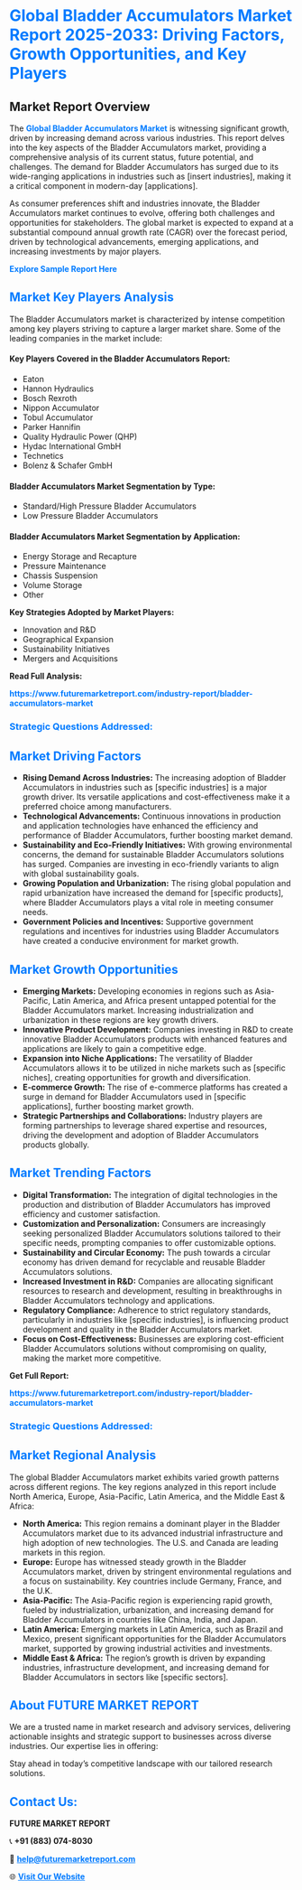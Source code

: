 <h1 style="color: #007BFF;">Global Bladder Accumulators Market Report 2025-2033: Driving Factors, Growth Opportunities, and Key Players</h1>

<section id="overview">
<h2>Market Report Overview</h2>
<p>The <a href="https://www.futuremarketreport.com/industry-report/bladder-accumulators-market" style="color: #007BFF; text-decoration: none;"><strong>Global Bladder Accumulators Market</strong></a> is witnessing significant growth, driven by increasing demand across various industries. This report delves into the key aspects of the Bladder Accumulators market, providing a comprehensive analysis of its current status, future potential, and challenges. The demand for Bladder Accumulators has surged due to its wide-ranging applications in industries such as [insert industries], making it a critical component in modern-day [applications].</p>
<p>As consumer preferences shift and industries innovate, the Bladder Accumulators market continues to evolve, offering both challenges and opportunities for stakeholders. The global market is expected to expand at a substantial compound annual growth rate (CAGR) over the forecast period, driven by technological advancements, emerging applications, and increasing investments by major players.</p>
</section>

<section id="overview">
<p><a href="https://www.futuremarketreport.com/request-sample/reportId=76356" style="color: #007BFF; text-decoration: none;"><strong>Explore Sample Report Here</strong></a></p>
</section>

<section id="key-players">
<h2 style="color: #007BFF;">Market Key Players Analysis</h2>
<p>The Bladder Accumulators market is characterized by intense competition among key players striving to capture a larger market share. Some of the leading companies in the market include:</p>
<h4>Key Players Covered in the Bladder Accumulators Report:</h4>
<ul><li>Eaton</li><li>Hannon Hydraulics</li><li>Bosch Rexroth</li><li>Nippon Accumulator</li><li>Tobul Accumulator</li><li>Parker Hannifin</li><li>Quality Hydraulic Power (QHP)</li><li>Hydac International GmbH</li><li>Technetics</li><li>Bolenz &amp; Schafer GmbH</li></ul>
<h4>Bladder Accumulators Market Segmentation by Type:</h4>
<ul><li>Standard/High Pressure Bladder Accumulators</li><li>Low Pressure Bladder Accumulators</li></ul>

<h4>Bladder Accumulators Market Segmentation by Application:</h4>
<ul><li>Energy Storage and Recapture</li><li>Pressure Maintenance</li><li>Chassis Suspension</li><li>Volume Storage</li><li>Other</li></ul>
<p><strong>Key Strategies Adopted by Market Players:</strong></p>
<ul>
<li>Innovation and R&D</li>
<li>Geographical Expansion</li>
<li>Sustainability Initiatives</li>
<li>Mergers and Acquisitions</li>
</ul>
</section>

<section>
<p><strong>Read Full Analysis: </strong></p><a href="https://www.futuremarketreport.com/industry-report/bladder-accumulators-market" style="color: #007BFF; text-decoration: none;"><strong>https://www.futuremarketreport.com/industry-report/bladder-accumulators-market</strong></a>
<h3 style="color: #007BFF;">Strategic Questions Addressed:</h3>
</section>

<section id="driving-factors">
<h2 style="color: #007BFF;">Market Driving Factors</h2>
<ul>
<li><strong>Rising Demand Across Industries:</strong> The increasing adoption of Bladder Accumulators in industries such as [specific industries] is a major growth driver. Its versatile applications and cost-effectiveness make it a preferred choice among manufacturers.</li>
<li><strong>Technological Advancements:</strong> Continuous innovations in production and application technologies have enhanced the efficiency and performance of Bladder Accumulators, further boosting market demand.</li>
<li><strong>Sustainability and Eco-Friendly Initiatives:</strong> With growing environmental concerns, the demand for sustainable Bladder Accumulators solutions has surged. Companies are investing in eco-friendly variants to align with global sustainability goals.</li>
<li><strong>Growing Population and Urbanization:</strong> The rising global population and rapid urbanization have increased the demand for [specific products], where Bladder Accumulators plays a vital role in meeting consumer needs.</li>
<li><strong>Government Policies and Incentives:</strong> Supportive government regulations and incentives for industries using Bladder Accumulators have created a conducive environment for market growth.</li>
</ul>
</section>

<section id="growth-opportunities">
<h2 style="color: #007BFF;">Market Growth Opportunities</h2>
<ul>
<li><strong>Emerging Markets:</strong> Developing economies in regions such as Asia-Pacific, Latin America, and Africa present untapped potential for the Bladder Accumulators market. Increasing industrialization and urbanization in these regions are key growth drivers.</li>
<li><strong>Innovative Product Development:</strong> Companies investing in R&D to create innovative Bladder Accumulators products with enhanced features and applications are likely to gain a competitive edge.</li>
<li><strong>Expansion into Niche Applications:</strong> The versatility of Bladder Accumulators allows it to be utilized in niche markets such as [specific niches], creating opportunities for growth and diversification.</li>
<li><strong>E-commerce Growth:</strong> The rise of e-commerce platforms has created a surge in demand for Bladder Accumulators used in [specific applications], further boosting market growth.</li>
<li><strong>Strategic Partnerships and Collaborations:</strong> Industry players are forming partnerships to leverage shared expertise and resources, driving the development and adoption of Bladder Accumulators products globally.</li>
</ul>
</section>

<section id="trending-factors">
<h2 style="color: #007BFF;">Market Trending Factors</h2>
<ul>
<li><strong>Digital Transformation:</strong> The integration of digital technologies in the production and distribution of Bladder Accumulators has improved efficiency and customer satisfaction.</li>
<li><strong>Customization and Personalization:</strong> Consumers are increasingly seeking personalized Bladder Accumulators solutions tailored to their specific needs, prompting companies to offer customizable options.</li>
<li><strong>Sustainability and Circular Economy:</strong> The push towards a circular economy has driven demand for recyclable and reusable Bladder Accumulators solutions.</li>
<li><strong>Increased Investment in R&D:</strong> Companies are allocating significant resources to research and development, resulting in breakthroughs in Bladder Accumulators technology and applications.</li>
<li><strong>Regulatory Compliance:</strong> Adherence to strict regulatory standards, particularly in industries like [specific industries], is influencing product development and quality in the Bladder Accumulators market.</li>
<li><strong>Focus on Cost-Effectiveness:</strong> Businesses are exploring cost-efficient Bladder Accumulators solutions without compromising on quality, making the market more competitive.</li>
</ul>
</section>

<section>
<p><strong>Get Full Report: </strong></p><a href="https://www.futuremarketreport.com/industry-report/bladder-accumulators-market" style="color: #007BFF; text-decoration: none;"><strong>https://www.futuremarketreport.com/industry-report/bladder-accumulators-market</strong></a>
<h3 style="color: #007BFF;">Strategic Questions Addressed:</h3>
</section>


<section id="regional-analysis">
<h2 style="color: #007BFF;">Market Regional Analysis</h2>
<p>The global Bladder Accumulators market exhibits varied growth patterns across different regions. The key regions analyzed in this report include North America, Europe, Asia-Pacific, Latin America, and the Middle East & Africa:</p>
<ul>
<li><strong>North America:</strong> This region remains a dominant player in the Bladder Accumulators market due to its advanced industrial infrastructure and high adoption of new technologies. The U.S. and Canada are leading markets in this region.</li>
<li><strong>Europe:</strong> Europe has witnessed steady growth in the Bladder Accumulators market, driven by stringent environmental regulations and a focus on sustainability. Key countries include Germany, France, and the U.K.</li>
<li><strong>Asia-Pacific:</strong> The Asia-Pacific region is experiencing rapid growth, fueled by industrialization, urbanization, and increasing demand for Bladder Accumulators in countries like China, India, and Japan.</li>
<li><strong>Latin America:</strong> Emerging markets in Latin America, such as Brazil and Mexico, present significant opportunities for the Bladder Accumulators market, supported by growing industrial activities and investments.</li>
<li><strong>Middle East & Africa:</strong> The region’s growth is driven by expanding industries, infrastructure development, and increasing demand for Bladder Accumulators in sectors like [specific sectors].</li>
</ul>
</section>

<footer>
<h2 style="color: #007BFF;">About FUTURE MARKET REPORT</h2>
<p>We are a trusted name in market research and advisory services, delivering actionable insights and strategic support to businesses across diverse industries. Our expertise lies in offering:</p>

<p>Stay ahead in today’s competitive landscape with our tailored research solutions.</p>

<h2 style="color: #007BFF;">Contact Us:</h2>
<p><strong>FUTURE MARKET REPORT</strong></p>
<p>📞 <strong>+91 (883) 074-8030</strong></p>
<p>📧 <strong><a href="mailto:help@futuremarketreport.com" style="color: #007BFF;">help@futuremarketreport.com</a></strong></p>
<p>🌐 <strong><a href="https://www.futuremarketreport.com/" style="color: #007BFF;">Visit Our Website</a></strong></p>
</footer>